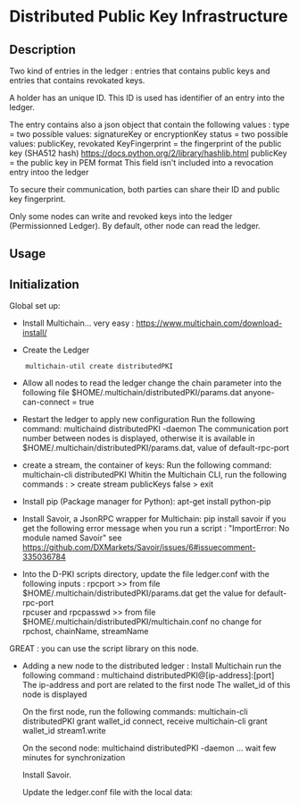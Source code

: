 # Distributed Public Key Infrastructure
	
## Description
Two kind of entries in the ledger : entries that contains public keys and entries that contains revokated keys. 
	
A holder has an unique ID. This ID is used has identifier of an entry into the ledger.

The entry contains also a json object that contain the following values :
	type = two possible values: signatureKey or encryptionKey
	status = two possible values: publicKey, revokated
	KeyFingerprint = the fingerprint of the public key (SHA512 hash) 
		https://docs.python.org/2/library/hashlib.html
	publicKey = the public key in PEM format
		This field isn't included into a revocation entry intoo the ledger

To secure their communication, both parties can share their ID and public key fingerprint.

Only some nodes can write and revoked keys into the ledger (Permissionned Ledger).
By default, other node can read the ledger.


## Usage

## Initialization
Global set up:
- Install Multichain... very easy : https://www.multichain.com/download-install/

- Create the Ledger 
```
	multichain-util create distributedPKI
```
- Allow all nodes to read the ledger
	change the chain parameter into the following file $HOME/.multichain/distributedPKI/params.dat 
		anyone-can-connect = true

- Restart the ledger to apply new configuration 
	Run the following command: 
		multichaind distributedPKI -daemon
	The communication port number between nodes is displayed, otherwise it is available in $HOME/.multichain/distributedPKI/params.dat, value of default-rpc-port

- create a stream, the container of keys: 
	Run the following command:
		multichain-cli distributedPKI
	Whitin the Multichain CLI, run the following commands :
		> create stream publicKeys false
		> exit
- Install pip (Package manager for Python): apt-get install python-pip
- Install Savoir, a JsonRPC wrapper for Multichain:
        pip install savoir
        if you get the following error message when you run a script : "ImportError: No module named Savoir" see https://github.com/DXMarkets/Savoir/issues/6#issuecomment-335036784

- Into the D-PKI scripts directory, update the file ledger.conf with the following inputs :
        rpcport >> from file $HOME/.multichain/distributedPKI/params.dat get the value for default-rpc-port    
        rpcuser and rpcpasswd >> from file $HOME/.multichain/distributedPKI/multichain.conf
        no change for rpchost, chainName, streamName



GREAT : you can use the script library on this node.


- Adding a new node to the distributed ledger :
	Install Multichain
		run the following command :
			multichaind distributedPKI@[ip-address]:[port]
		The ip-address and port are related to the first node
		The wallet_id of this node is displayed
	
	On the first node, run the following commands:
		multichain-cli distributedPKI grant wallet_id connect, receive
		multichain-cli grant wallet_id stream1.write
	
	On the second node:
	multichaind distributedPKI -daemon
	... wait few minutes for synchronization

	Install Savoir.

	Update the ledger.conf file with the local data:

